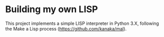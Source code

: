 #  Building my own LISP

This project implements a simple LISP interpreter in Python 3.X, following the Make a Lisp process (https://github.com/kanaka/mal).

